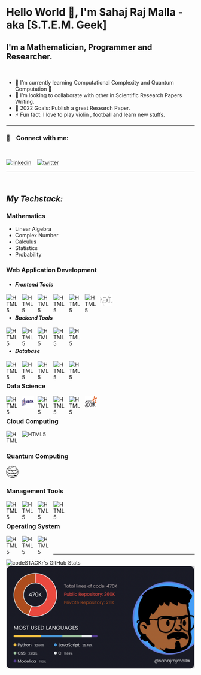 # Hello World 👋, I'm Sahaj Raj Malla - aka [S.T.E.M. Geek]  

## I'm a Mathematician, Programmer and Researcher.

<br />

- 🔭 I’m currently learning Computational Complexity and Quantum Computation 🧠
- 👯 I’m looking to collaborate with other in Scientific Research Papers Writing.
- 🥅 2022 Goals: Publish a great Research Paper.
- ⚡ Fun fact: I love to play violin , football and learn new stuffs. 

---

### 🔗 &nbsp;&nbsp; Connect with me:
<br>

[![linkedin](https://img.shields.io/badge/linkedin-0A66C2?style=for-the-badge&logo=linkedin&logoColor=white)](https://linkedin.com/in/sahajrajmalla)
&nbsp;&nbsp;
[![twitter](https://img.shields.io/badge/twitter-1DA1F2?style=for-the-badge&logo=twitter&logoColor=white)](https://twitter.com/sahaj_malla)


---
<br>

## *My Techstack:*

### **Mathematics**

- Linear Algebra
- Complex Number
- Calculus
- Statistics
- Probability


### **Web Application Development**

- #### *Frontend Tools*
<img align="left" alt="HTML5" width="32px" style="margin-right:10px" src="https://cdn.jsdelivr.net/gh/devicons/devicon/icons/html5/html5-original.svg"/>
<img align="left" alt="HTML5" width="32px" style="margin-right:10px" src="https://cdn.jsdelivr.net/gh/devicons/devicon/icons/css3/css3-original.svg"/>
<img align="left" alt="HTML5" width="32px" style="margin-right:10px" src="https://img.icons8.com/color/32/000000/bootstrap.png"/>
<img align="left" alt="HTML5" width="32px" style="margin-right:10px" src="https://img.icons8.com/color/32/000000/javascript--v2.png"/>
<img align="left" alt="HTML5" width="32px" style="margin-right:10px" src="https://img.icons8.com/color/32/000000/typescript.png"/>
<img align="left" alt="HTML5" width="32px" style="margin-right:10px" src="https://img.icons8.com/plasticine/32/000000/react.png"/>
<img align="left" alt="HTML5" style="width: 32px; height: 32px; margin-right:10px" src="img/next.jpg"/>

<br/>
<br/>

- #### *Backend Tools*

<img align="left" alt="HTML5" width="32px" style="margin-right:10px" style="width: 32px; height: 32px"  src="https://img.icons8.com/color/32/000000/python--v2.png"/>
<img align="left" alt="HTML5" width="32px" style="margin-right:10px" style="width: 32px; height: 32px" style="width: 32px; height: 32px" src="https://upload.wikimedia.org/wikipedia/commons/1/18/ISO_C%2B%2B_Logo.svg"/>
<img align="left" alt="HTML5" width="32px" style="margin-right:10px" style="width: 32px; height: 32px" src="https://img.icons8.com/color/32/000000/django.png"/>
<img align="left" alt="HTML5" width="32px" style="margin-right:10px" style="width: 32px; height: 32px" src="https://img.icons8.com/color/32/000000/celery.png"/>
<img align="left" alt="HTML5" width="32px" style="margin-right:10px" style="width: 32px; height: 32px" src="https://img.icons8.com/color/32/000000/graphql.png"/>

<br/>
<br/>

- #### *Database*
<img align="left" alt="HTML5" width="32px" style="margin-right:10px" style="width: 32px; height: 32px" src="https://img.icons8.com/color/32/000000/redis.png"/>
<img align="left" alt="HTML5" width="32px" style="margin-right:10px" style="width: 32px; height: 32px" src="https://img.icons8.com/color/32/000000/microsoft-sql-server.png"/>
<img align="left" alt="HTML5" width="32px" style="margin-right:10px" style="width: 32px; height: 32px" src="https://img.icons8.com/color/32/000000/postgreesql.png"/>
<img align="left" alt="HTML5" width="32px" style="margin-right:10px" style="width: 32px; height: 32px" src="https://img.icons8.com/color/32/000000/mysql-logo.png"/>
<img align="left" alt="HTML5" width="32px" style="margin-right:10px" style="width: 32px; height: 32px"  src="https://img.icons8.com/color/32/000000/mongodb.png"/>

<br/>
<br/>

### **Data Science**

<img align="left" alt="HTML5" width="32px" style="margin-right:10px" style="width: 32px; height: 32px" src="https://img.icons8.com/color/32/000000/numpy.png"/>
<img align="left" alt="HTML5" width="32px" style="width: 32px; height: 32px; margin-right:10px" src="img/pandas.jpg"/>
<img align="left" alt="HTML5" width="32px" style="margin-right:10px" style="width: 32px; height: 32px" src="https://upload.wikimedia.org/wikipedia/commons/0/05/Scikit_learn_logo_small.svg"/>
<img align="left" alt="HTML5" width="32px" style="margin-right:10px" style="width: 32px; height: 32px" src="https://upload.wikimedia.org/wikipedia/commons/8/84/Matplotlib_icon.svg"/>
<img align="left" alt="HTML5" width="32px" style="margin-right:10px" style="width: 32px; height: 32px" src="https://img.icons8.com/color/32/000000/tensorflow.png"/>
<img align="left" alt="HTML5" style="width: 32px; height: 32px; margin-right:10px;" src="img/Apache_Spark_logo.jpg"/>

<br/>
<br/>

### **Cloud Computing**
<img align="left" alt="HTML5" style="width: 32px; height: 32px; background-color:white; margin-right:10px" src="https://img.icons8.com/color/32/000000/amazon-web-services.png"/>
<img align="left" alt="HTML5" style="margin-right:10px" style="width: 32px; height: 32px" src="https://img.icons8.com/fluency/32/000000/azure-1.png"/>


<br/>
<br/>

### **Quantum Computing**
<img align="left" alt="HTML5" style="width: 32px; height: 32px; margin-right:10px;" src="img/Qiskit.jpg"/>
<br/>
<br/>

### **Management Tools**
<img align="left" alt="HTML5" width="32px" style="margin-right:10px" style="width: 32px; height: 32px" src="https://img.icons8.com/color/32/000000/git.png"/>
<img align="left" alt="HTML5" width="32px" style="margin-right:10px" style="width: 32px; height: 32px" src="https://img.icons8.com/color/32/000000/slack-new.png"/>
<img align="left" alt="HTML5" width="32px" style="margin-right:10px" style="width: 32px; height: 32px" src="https://img.icons8.com/color/32/000000/jira.png"/>
<img align="left" alt="HTML5" width="32px" style="margin-right:10px" style="width: 32px; height: 32px" src="https://img.icons8.com/color/32/000000/notion--v1.png"/>

<br/>
<br/>

### **Operating System**
<img align="left" alt="HTML5" width="32px" style="margin-right:10px" style="width: 32px; height: 32px" src="https://img.icons8.com/color/32/000000/linux--v2.png"/>
<img align="left" alt="HTML5" width="32px" style="margin-right:10px" style="width: 32px; height: 32px" src="https://img.icons8.com/color/32/000000/ubuntu--v1.png"/>
<img align="left" alt="HTML5" width="32px" style="margin-right:10px" style="width: 32px; height: 32px" src="https://img.icons8.com/color/32/000000/kali-linux.png"/>

<br/>
<br/>



---

<img align="left" alt="codeSTACKr's GitHub Stats" src="https://github-readme-stats.vercel.app/api?username=sahajrajmalla&count_private=true&show_icons=true&hide_border=false&title_color=ff652f&icon_color=FFE400&bg_color=09131B&text_color=ffffff&border_color=0c1a25" />




<img align="left" alt="Sahaj Raj Malla Lines of codes" src="https://github.com/sahajrajmalla/sahajrajmalla/blob/main/img/Screen%20Shot%202022-10-05%20at%2009.26.06.png" />



